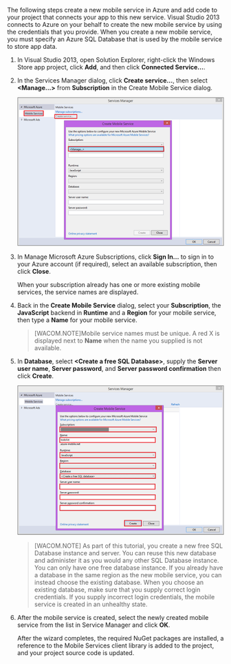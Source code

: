 

The following steps create a new mobile service in Azure and add code to your project that connects your app to this new service. Visual Studio 2013 connects to Azure on your behalf to create the new mobile service by using the credentials that you provide. When you create a new mobile service, you must specify an Azure SQL Database that is used by the mobile service to store app data. 


1. In Visual Studio 2013, open Solution Explorer, right-click the Windows Store app project, click **Add**, and then click **Connected Service...**.  

2. In the Services Manager dialog, click **Create service...**, then select **&lt;Manage...&gt;** from  **Subscription** in the Create Mobile Service dialog.  

	![create service manage subscriptions](./media/mobile-services-create-new-service-vs2013/mobile-create-service-from-vs2013.png)

3. In Manage Microsoft Azure Subscriptions, click **Sign In...** to sign in to your Azure account (if required), select an available subscription, then click **Close**.

	When your subscription already has one or more existing mobile services, the service names are displayed. 

5. Back in the **Create Mobile Service** dialog, select your **Subscription**, the **JavaScript** backend  in **Runtime** and a **Region** for your mobile service, then type a **Name** for your mobile service.

	>[WACOM.NOTE]Mobile service names must be unique. A red X is displayed next to **Name** when the name you supplied is not available. 

6. In **Database**, select **&lt;Create a free SQL Database&gt;**, supply the **Server user name**, **Server password**, and **Server password confirmation** then click **Create**.

  	![create new mobile service in VS 2013](./media/mobile-services-create-new-service-vs2013/mobile-create-service-from-vs2013-2.png)


	> [WACOM.NOTE]
	> As part of this tutorial, you create a new free SQL Database instance and server. You can reuse this new database and administer it as you would any other SQL Database instance. You can only have one free database instance. If you already have a database in the same region as the new mobile service, you can instead choose the existing database. When you choose an existing database, make sure that you supply correct login credentials. If you supply incorrect login credentials, the mobile service is created in an unhealthy state.

7. After the mobile service is created, select the newly created mobile service from the list in Service Manager and click **OK**.

	After the wizard completes, the required NuGet packages are installed, a reference to the Mobile Services client library is added to the project, and your project source code is updated.
